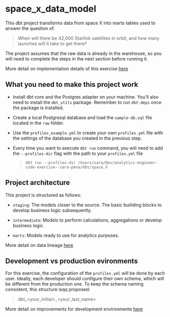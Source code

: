 # space_x_data_model

This dbt project transforms data from space X into marts tables used to answer the question of:

> When will there be 42,000 Starlink satellites in orbit, and how many launches will it take to get there?

The project assumes that the raw data is already in the warehouse, so you will need to complete the steps in the next section before running it.

More detail on implementation details of this exercise [here](https://github.com/sara-pena/analytics-engineer-code-exercise--sara-pena/tree/sara-exercise?tab=readme-ov-file#implementation-details)

## What you need to make this project work
- Install dbt core and the Postgres adapter on your machine. You'll also need to install the `dbt_utils` package. 
Remember to run `dbt-deps` once the package is installed.
- Create a local Postgresql database and load the `sample-db.sql` file located in the `raw` folder.
- Use the `profiles_example.yml` to create your own `profiles.yml` file with the settings of the database you created in the previous step.
- Every time you want to execute `dbt run` command, you will need to add the `--profiles-dir` flag with the path to your `profiles.yml` file

    >`dbt run --profiles-dir /Users/sara/Dev/analytics-engineer-code-exercise--sara-pena/dbt/space_X`

## Project architecture

This project is structured as follows:

* `staging`: The models closer to the source. The basic buiilding blocks to develop business logic subsequently.

* `intermediate`: Models to perform calculations, aggregations or develop business logic.

* `marts`: Models ready to use for analytics purposes.

More detail on data lineage [here](https://github.com/sara-pena/analytics-engineer-code-exercise--sara-pena/tree/sara-exercise?tab=readme-ov-file#data-lineage)

## Development vs production evironments

For this exercise, the configuration of the `profiles.yml` will be done by each user. Ideally, each developer should configure their own schema, which will be different from the production one. To keep the schema naming consistent, this structure isqq proposed:

> dbt_<your_initial>_<your_last_name>

More detail on improvements for development environments [here](https://github.com/sara-pena/analytics-engineer-code-exercise--sara-pena/tree/sara-exercise?tab=readme-ov-file#considerations-on-improving-the-set-up)